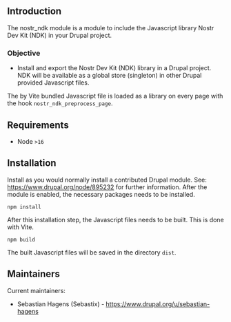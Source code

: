 ## Introduction

The nostr_ndk module is a module to include the Javascript library Nostr Dev Kit (NDK) in your Drupal project.

### Objective

* Install and export the Nostr Dev Kit (NDK) library in a Drupal project. NDK will be available as a global store (singleton) in other Drupal provided Javascript files.

The by Vite bundled Javascript file is loaded as a library on every page with the hook `nostr_ndk_preprocess_page`.

## Requirements

* Node `>16`

## Installation

Install as you would normally install a contributed Drupal module.
See: https://www.drupal.org/node/895232 for further information.
After the module is enabled, the necessary packages needs to be installed.

`npm install`

After this installation step, the Javascript files needs to be built. This is done with Vite.

`npm build`

The built Javascript files will be saved in the directory `dist`.

## Maintainers

Current maintainers:

- Sebastian Hagens (Sebastix) - https://www.drupal.org/u/sebastian-hagens

